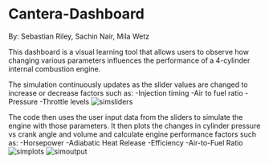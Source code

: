 # Cantera-Dashboard
By: Sebastian Riley, Sachin Nair, Mila Wetz

This dashboard is a visual learning tool that allows users to observe how changing various parameters influences the performance of a 4-cylinder internal combustion engine.

The simulation continuously updates as the slider values are changed to increase or decrease factors such as:
  -Injection timing
  -Air to fuel ratio
  -Pressure
  -Throttle levels
![simsliders](https://github.com/Mila-Wetz/Cantera-Dashboard/assets/143420424/fe6fec8e-298a-472a-9623-52229cc4a56d)

The code then uses the user input data from the sliders to simulate the engine with those parameters. It then plots the changes in cylinder pressure vs crank angle and volume and calculate engine performance factors such as:
  -Horsepower
  -Adiabatic Heat Release
  -Efficiency
  -Air-to-Fuel Ratio
  ![simplots](https://github.com/Mila-Wetz/Cantera-Dashboard/assets/143420424/95dd7daf-61f3-497b-9ab1-ab9a86a186cf)
![simoutput](https://github.com/Mila-Wetz/Cantera-Dashboard/assets/143420424/393de426-9334-4ba1-a522-d0ed805c8904)



